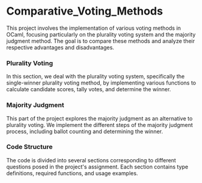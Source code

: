 # Comparative_Voting_Methods

This project involves the implementation of various voting methods in OCaml, focusing particularly on the plurality voting system and the majority judgment method. 
The goal is to compare these methods and analyze their respective advantages and disadvantages.

### Plurality Voting

In this section, we deal with the plurality voting system, specifically the single-winner plurality voting method, by implementing various functions to calculate candidate scores, tally votes, and determine the winner.

### Majority Judgment

This part of the project explores the majority judgment as an alternative to plurality voting. We implement the different steps of the majority judgment process, including ballot counting and determining the winner.

### Code Structure

The code is divided into several sections corresponding to different questions posed in the project's assignment. Each section contains type definitions, required functions, and usage examples.
